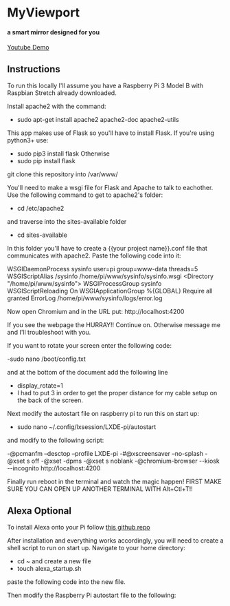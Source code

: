 # MyViewport
#### a smart mirror designed for you

[Youtube Demo](https://www.youtube.com/watch?v=-42N0AdAzV8)

## Instructions

To run this locally I'll assume you have a Raspberry Pi 3 Model B with Raspbian Stretch already downloaded. 

Install apache2 with the command:
- sudo apt-get install apache2 apache2-doc apache2-utils

This app makes use of Flask so you'll have to install Flask. If you're using python3+ use:
- sudo pip3 install flask
Otherwise
- sudo pip install flask

git clone this repository into /var/www/

You'll need to make a wsgi file for Flask and Apache to talk to eachother. Use the following command to get to apache2's folder:
- cd /etc/apache2

and traverse into the sites-available folder
- cd sites-available

In this folder you'll have to create a {{your project name}}.conf file that communicates with apache2.
Paste the following code into it:

WSGIDaemonProcess sysinfo user=pi group=www-data threads=5
WSGIScriptAlias /sysinfo /home/pi/www/sysinfo/sysinfo.wsgi
<Directory "/home/pi/www/sysinfo">
	WSGIProcessGroup sysinfo
	WSGIScriptReloading On
	WSGIApplicationGroup %{GLOBAL}
  Require all granted
</Directory>
ErrorLog /home/pi/www/sysinfo/logs/error.log

Now open Chromium and in the URL put: http://localhost:4200

If you see the webpage the HURRAY!! Continue on. Otherwise message me and I'll troubleshoot with you.

If you want to rotate your screen enter the following code:

-sudo nano /boot/config.txt

and at the bottom of the document add the following line

- display_rotate=1
- I had to put 3 in order to get the proper distance for my cable setup on the back of the screen.

Next modify the autostart file on raspberry pi to run this on start up:

- sudo nano ~/.config/lxsession/LXDE-pi/autostart

and modify to the following script:

-@pcmanfm –desctop –profile LXDE-pi 
-#@xscreensaver –no-splash 
-@xset s off 
-@xset -dpms 
-@xset s noblank 
-@chromium-browser --kiosk --incognito http://localhost:4200

Finally run reboot in the terminal and watch the magic happen!
FIRST MAKE SURE YOU CAN OPEN UP ANOTHER TERMINAL WITH Alt+Ctl+T!!

## Alexa Optional

To install Alexa onto your Pi follow [this github repo](https://github.com/alexa/alexa-avs-sample-app/wiki/Raspberry-Pi)

After installation and everything works accordingly, you will need to create a shell script to run on start up. Navigate to your home directory:
- cd ~
and create a new file
- touch alexa_startup.sh

paste the following code into the new file.


Then modify the Raspberry Pi autostart file to the following:
